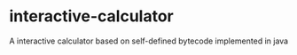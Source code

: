 # interactive-calculator
A interactive calculator based on self-defined bytecode implemented in java
